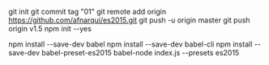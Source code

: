 git init 
git commit tag "01"
git remote add origin https://github.com/afnarqui/es2015.git
git push -u origin master
git push origin v1.5
npm init --yes

npm install --save-dev babel
npm install --save-dev babel-cli
npm install --save-dev babel-preset-es2015
babel-node index.js --presets es2015

